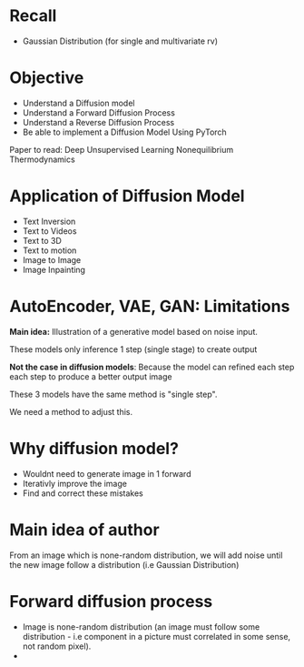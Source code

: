# Recall
- Gaussian Distribution (for single and multivariate rv)
# Objective
- Understand a Diffusion model
- Understand a Forward Diffusion Process
- Understand a Reverse Diffusion Process
- Be able to implement a Diffusion Model Using PyTorch

Paper to read: Deep Unsupervised Learning Nonequilibrium Thermodynamics

# Application of Diffusion Model

- Text Inversion
- Text to Videos
- Text to 3D
- Text to motion
- Image to Image
- Image Inpainting

# AutoEncoder, VAE, GAN: Limitations

**Main idea:** Illustration of a generative model based on noise input.

These models only inference 1 step (single stage) to create output

**Not the case in diffusion models**: Because the model can refined each step each step to produce a better output image


These 3 models have the same method is "single step".

We need a method to adjust this.

# Why diffusion model?
- Wouldnt need to generate image in 1 forward
- Iterativly improve the image
- Find and correct these mistakes

# Main idea of author

From an image which is none-random distribution, we will add noise until the new image follow a distribution (i.e Gaussian Distribution)

# Forward diffusion process
- Image is none-random distribution (an image must follow some distribution - i.e component in a picture must correlated in some sense, not random pixel). 
- 